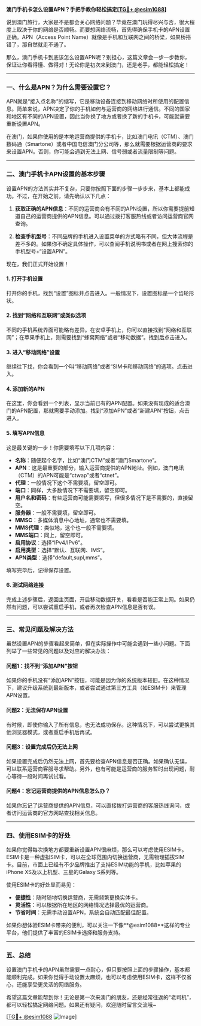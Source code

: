 **澳门手机卡怎么设置APN？手把手教你轻松搞定[[TG💪+ @esim1088](https://t.me/s/esim1088)]**

说到澳门旅行，大家是不是都会关心网络问题？毕竟在澳门玩得尽兴与否，很大程度上取决于你的网络是否顺畅。而要想网络流畅，首先得确保手机卡的APN设置正确。APN（Access Point Name）就像是手机和互联网之间的桥梁，如果桥搭错了，那自然就走不通了。

那么，澳门手机卡到底该怎么设置APN呢？别担心，这篇文章会一步一步教你，保证让你看得懂、做得对！无论你是初次来到澳门，还是老手，都能轻松搞定！

---

### **一、什么是APN？为什么需要设置它？**

APN就是“接入点名称”的缩写，它是移动设备连接到移动网络时所使用的配置信息。简单来说，APN决定了你的手机如何与运营商的网络进行通信。不同的国家和地区有不同的APN设置，因此当你换了地方或者换了新的手机卡，可能就需要重新设置APN。

在澳门，如果你使用的是本地运营商提供的手机卡，比如澳门电讯（CTM）、澳门数码通（Smartone）或者中国电信澳门分公司等，那么就需要根据运营商的要求来设置APN。否则，你可能会遇到无法上网、信号弱或者流量限制等问题。

---

### **二、澳门手机卡APN设置的基本步骤**

设置APN的方法其实并不复杂，只要你按照下面的步骤一步步来，基本上都能成功。不过，在开始之前，请先确认以下几点：

1. **获取正确的APN信息**：不同的运营商会有不同的APN设置，所以你需要提前知道自己的运营商提供的APN信息。可以通过拨打客服热线或者访问运营商官网查询。
   
2. **检查手机型号**：不同品牌的手机进入设置菜单的方式略有不同，但大体流程是差不多的。如果你不确定具体操作，可以查阅手机说明书或者在网上搜索你的手机型号+“设置APN”。

现在，我们正式开始设置！

#### **1. 打开手机设置**
打开你的手机，找到“设置”图标并点击进入。一般情况下，设置图标是一个齿轮形状。

#### **2. 找到“网络和互联网”或类似选项**
不同的手机系统界面可能略有差异。在安卓手机上，你可以直接找到“网络和互联网”；在苹果手机上，则需要找到“蜂窝网络”或者“移动数据”。找到后点击进入。

#### **3. 进入“移动网络”设置**
继续往下找，你会看到一个叫“移动网络”或者“SIM卡和移动网络”的选项。点击进入。

#### **4. 添加新的APN**
在这里，你会看到一个列表，显示当前已有的APN配置。如果没有现成的适合澳门的APN配置，那就需要手动添加。找到“添加APN”或者“新建APN”按钮，点击进入。

#### **5. 填写APN信息**
这是最关键的一步！你需要填写以下几项内容：
- **名称**：随便起个名字，比如“澳门CTM”或者“澳门Smartone”。
- **APN**：这是最重要的部分，输入运营商提供的APN地址。例如，澳门电讯（CTM）的APN可能是“ctwap”或者“ctnet”。
- **代理**：一般情况下这个不需要填，留空即可。
- **端口**：同样，大多数情况下不需要填，留空即可。
- **用户名和密码**：有些运营商可能需要填写，但很多情况下是不需要的，直接留空。
- **服务器**：一般不需要填，留空即可。
- **MMSC**：多媒体消息中心地址，通常也不需要填。
- **MMS代理**：类似地，这个也一般不需要填。
- **MMS端口**：同上，留空即可。
- **启用协议**：选择“IPv4/IPv6”。
- **启用类型**：选择“默认、互联网、IMS”。
- **APN类型**：选择“default,supl,mms”。

填写完毕后，记得保存设置。

#### **6. 测试网络连接**
完成上述步骤后，返回主页面，开启移动数据开关，看看是否能正常上网。如果仍然有问题，可以尝试重启手机，或者再次检查APN信息是否有误。

---

### **三、常见问题及解决方法**

虽然设置APN的步骤看起来简单，但在实际操作中可能会遇到一些小问题。下面列举了一些常见的问题以及对应的解决办法：

#### **问题1：找不到“添加APN”按钮**
如果你的手机没有“添加APN”按钮，可能是因为你的系统版本较旧。在这种情况下，建议升级系统到最新版本，或者尝试通过第三方工具（如ESIM卡）来管理APN设置。

#### **问题2：无法保存APN设置**
有时候，即使你输入了所有信息，也无法成功保存。这种情况下，可以尝试更换其他浏览器模式，或者重启手机后再试。

#### **问题3：设置完成后仍无法上网**
如果设置完成后仍然无法上网，首先要检查APN信息是否正确。如果确认无误，可以联系运营商客服寻求帮助。另外，也有可能是运营商的服务暂时出现问题，耐心等待一段时间再试试看。

#### **问题4：忘记运营商提供的APN信息怎么办？**
如果你忘记了运营商提供的APN信息，可以直接拨打运营商的客服热线询问，或者访问运营商的官方网站查找相关信息。

---

### **四、使用ESIM卡的好处**

如果你觉得每次换地方都要重新设置APN很麻烦，那么可以考虑使用ESIM卡。ESIM卡是一种虚拟SIM卡，可以在全球范围内切换运营商，无需物理插拔SIM卡。目前，市面上已经有不少品牌推出了支持ESIM功能的手机，比如苹果的iPhone XS及以上机型、三星的Galaxy S系列等。

使用ESIM卡的好处显而易见：
- **便捷性**：随时随地切换运营商，无需频繁更换实体卡。
- **灵活性**：可以根据所在地区的网络情况选择最优的运营商。
- **节省时间**：无需手动设置APN，系统会自动匹配最佳配置。

如果你想体验ESIM卡带来的便利，可以关注一下像**@esim1088**这样的专业平台，他们提供了丰富的ESIM卡选择和服务支持。

---

### **五、总结**

设置澳门手机卡的APN虽然需要一点耐心，但只要按照上面的步骤操作，基本都能顺利完成。如果你觉得手动设置太麻烦，也可以考虑使用ESIM卡，这样不仅省心，还能享受更灵活的网络服务。

希望这篇文章能帮到你！无论是第一次来澳门的朋友，还是经常往返的“老司机”，都可以轻松搞定网络问题。如果还有疑问，欢迎随时留言交流哦~

[[TG💪+ @esim1088](https://t.me/s/esim1088) ![Image](https://i.postimg.cc/4NQfJmqS/Snipaste-2025-05-13-00-14-12.png)]
